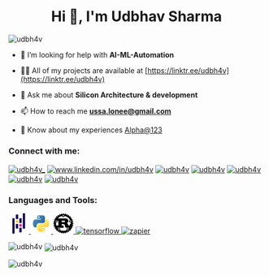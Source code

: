 <h1 align="center">Hi 👋, I'm Udbhav Sharma</h1>
<p align="left"> <img src="https://komarev.com/ghpvc/?username=udbh4v&label=Profile%20views&color=0e75b6&style=flat" alt="udbh4v" /> </p>

- 🤝 I’m looking for help with **AI-ML-Automation**

- 👨‍💻 All of my projects are available at [https://linktr.ee/udbh4v](https://linktr.ee/udbh4v)

- 💬 Ask me about **Silicon Architecture & development**

- 📫 How to reach me **ussa.lonee@gmail.com**

- 📄 Know about my experiences [Alpha@123](Alpha@123)

<h3 align="left">Connect with me:</h3>
<p align="left">
<a href="https://twitter.com/udbh4v_" target="blank"><img align="center" src="https://raw.githubusercontent.com/rahuldkjain/github-profile-readme-generator/master/src/images/icons/Social/twitter.svg" alt="udbh4v_" height="30" width="40" /></a>
<a href="https://linkedin.com/in/www.linkedin.com/in/udbh4v" target="blank"><img align="center" src="https://raw.githubusercontent.com/rahuldkjain/github-profile-readme-generator/master/src/images/icons/Social/linked-in-alt.svg" alt="www.linkedin.com/in/udbh4v" height="30" width="40" /></a>
<a href="https://kaggle.com/udbh4v" target="blank"><img align="center" src="https://raw.githubusercontent.com/rahuldkjain/github-profile-readme-generator/master/src/images/icons/Social/kaggle.svg" alt="udbh4v" height="30" width="40" /></a>
<a href="https://instagram.com/udbh4v" target="blank"><img align="center" src="https://raw.githubusercontent.com/rahuldkjain/github-profile-readme-generator/master/src/images/icons/Social/instagram.svg" alt="udbh4v" height="30" width="40" /></a>
<a href="https://www.codechef.com/users/udbh4v" target="blank"><img align="center" src="https://cdn.jsdelivr.net/npm/simple-icons@3.1.0/icons/codechef.svg" alt="udbh4v" height="30" width="40" /></a>
<a href="https://www.hackerrank.com/udbh4v" target="blank"><img align="center" src="https://raw.githubusercontent.com/rahuldkjain/github-profile-readme-generator/master/src/images/icons/Social/hackerrank.svg" alt="udbh4v" height="30" width="40" /></a>
<a href="https://www.leetcode.com/udbh4v" target="blank"><img align="center" src="https://raw.githubusercontent.com/rahuldkjain/github-profile-readme-generator/master/src/images/icons/Social/leet-code.svg" alt="udbh4v" height="30" width="40" /></a>
</p>

<h3 align="left">Languages and Tools:</h3>
<p align="left"> <a href="https://pandas.pydata.org/" target="_blank" rel="noreferrer"> <img src="https://raw.githubusercontent.com/devicons/devicon/2ae2a900d2f041da66e950e4d48052658d850630/icons/pandas/pandas-original.svg" alt="pandas" width="40" height="40"/> </a> <a href="https://www.python.org" target="_blank" rel="noreferrer"> <img src="https://raw.githubusercontent.com/devicons/devicon/master/icons/python/python-original.svg" alt="python" width="40" height="40"/> </a> <a href="https://www.rust-lang.org" target="_blank" rel="noreferrer"> <img src="https://raw.githubusercontent.com/devicons/devicon/master/icons/rust/rust-plain.svg" alt="rust" width="40" height="40"/> </a> <a href="https://www.tensorflow.org" target="_blank" rel="noreferrer"> <img src="https://www.vectorlogo.zone/logos/tensorflow/tensorflow-icon.svg" alt="tensorflow" width="40" height="40"/> </a> <a href="https://zapier.com" target="_blank" rel="noreferrer"> <img src="https://www.vectorlogo.zone/logos/zapier/zapier-icon.svg" alt="zapier" width="40" height="40"/> </a> </p>

<p><img align="left" src="https://github-readme-stats.vercel.app/api/top-langs?username=udbh4v&show_icons=true&locale=en&layout=compact" alt="udbh4v" /></p>

<p>&nbsp;<img align="center" src="https://github-readme-stats.vercel.app/api?username=udbh4v&show_icons=true&locale=en" alt="udbh4v" /></p>

<p><img align="center" src="https://github-readme-streak-stats.herokuapp.com/?user=udbh4v&" alt="udbh4v" /></p>
